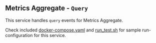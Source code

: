 Metrics Aggregate - `Query`
---

This service handles `query` events for Metrics Aggregate.

Check included [docker-compose.yaml][0] and [run_test.sh][1] for sample run-configuration for this service.

  [0]: https://github.com/TerrexTech/agg-metrics-query/blob/master/test/docker-compose.yaml
  [1]: https://github.com/TerrexTech/agg-metrics-query/blob/master/run_test.sh
